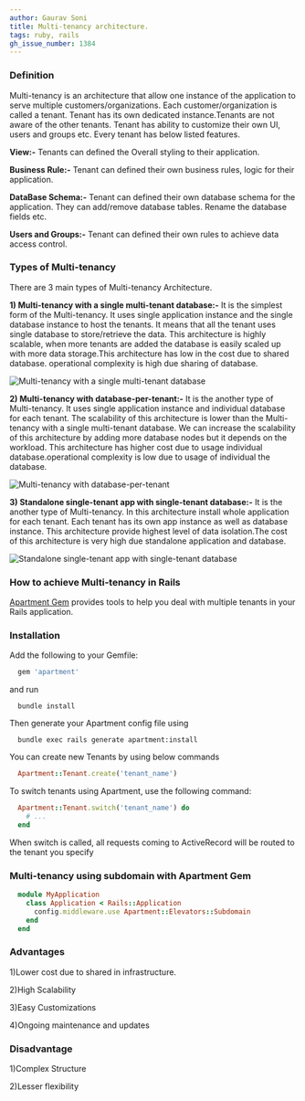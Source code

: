 ```yaml
---
author: Gaurav Soni
title: Multi-tenancy architecture.
tags: ruby, rails
gh_issue_number: 1384
---
```


### Definition

Multi-tenancy is an architecture that allow one instance of the application to serve multiple customers/organizations. Each customer/organization is called a tenant. Tenant has its own dedicated instance.Tenants are not aware of the other tenants. Tenant has ability to customize their own UI, users and groups etc. Every tenant has below listed features.

<b>View:-</b> Tenants can defined the Overall styling to their application.

<b>Business Rule:-</b> Tenant can defined their own business rules, logic for their application.

<b>DataBase Schema:-</b> Tenant can defined their own database schema for the application. They can add/remove database tables. Rename the database fields etc.

<b>Users and Groups:-</b> Tenant can defined their own rules to achieve data access control.

### Types of Multi-tenancy

There are 3 main types of Multi-tenancy Architecture.

<b>1) Multi-tenancy with a single multi-tenant database:-</b> It is the simplest form of the Multi-tenancy. It uses single application instance and the single database instance to host the tenants. It means that all the tenant uses single database to store/retrieve the data. This architecture is highly scalable, when more tenants are added the database is easily scaled up with more data storage.This architecture has low in the cost due to shared database. operational complexity is high due sharing of database.

<img src="/blog/2018/02/20/multi-tenancy/single-multi-tenant-database.png" alt="Multi-tenancy with a single multi-tenant database" /><br />

<b>2) Multi-tenancy with database-per-tenant:-</b> It is the another type of Multi-tenancy. It uses single application instance and  individual database for each tenant. The scalability of this architecture is lower than the Multi-tenancy with a single multi-tenant database. We can increase the scalability of this architecture by adding more database nodes but it depends on the workload. This architecture has higher cost due to usage individual database.operational complexity is low due to usage of individual the database.

<img src="/blog/2018/02/20/multi-tenancy/database-per-tenant.png" alt="Multi-tenancy with database-per-tenant" /><br />

<b>3) Standalone single-tenant app with single-tenant database:-</b> It is the another type of Multi-tenancy. In this architecture install whole application for each tenant. Each tenant has its own app instance as well as database instance. This architecture provide highest level of data isolation.The cost of this architecture is very high due standalone application and database.

<img src="/blog/2018/02/20/multi-tenancy/standalone.png" alt="Standalone single-tenant app with single-tenant database" /><br />

### How to achieve Multi-tenancy in Rails

[Apartment Gem](https://github.com/influitive/apartment) provides tools to help you deal with multiple tenants in your Rails application.

### Installation

Add the following to your Gemfile:

```ruby
  gem 'apartment'
```

and run

```nohighlight
  bundle install
```

Then generate your Apartment config file using

```nohighlight
  bundle exec rails generate apartment:install
```

You can create new Tenants by using below commands

```ruby
  Apartment::Tenant.create('tenant_name')
```

To switch tenants using Apartment, use the following command:

```ruby
  Apartment::Tenant.switch('tenant_name') do
    # ...
  end
```

When switch is called, all requests coming to ActiveRecord will be routed to the tenant you specify

### Multi-tenancy using subdomain with Apartment Gem
```ruby
  module MyApplication
    class Application < Rails::Application
      config.middleware.use Apartment::Elevators::Subdomain
    end
  end
```

### Advantages

1)Lower cost due to shared in infrastructure.

2)High Scalability

3)Easy Customizations

4)Ongoing maintenance and updates

### Disadvantage

1)Complex Structure

2)Lesser flexibility
